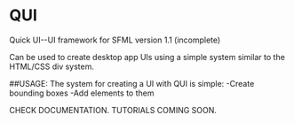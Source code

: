 # QUI
Quick UI--UI framework for SFML
version 1.1 (incomplete)

Can be used to create desktop app UIs using a simple system similar to the HTML/CSS div system.

##USAGE:
The system for creating a UI with QUI is simple:
-Create bounding boxes
-Add elements to them

CHECK DOCUMENTATION. TUTORIALS COMING SOON.

